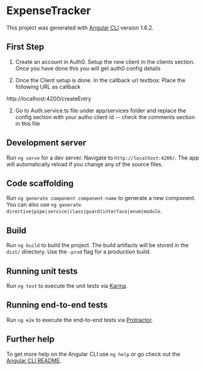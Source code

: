 # ExpenseTracker

This project was generated with [Angular CLI](https://github.com/angular/angular-cli) version 1.6.2.

## First Step 

1. Create an account in Auth0. Setup the new client in the clients section. Once you have done this you will get auth0 config details 

2. Once the Client setup is done. In the callback url textbox: Place the following URL as callback

http://localhost:4200/createEntry 

2. Go to Auth.service.ts file under app/services folder and replace the config section with your autho client id -- check the comments section in this file 





## Development server

Run `ng serve` for a dev server. Navigate to `http://localhost:4200/`. The app will automatically reload if you change any of the source files.



## Code scaffolding

Run `ng generate component component-name` to generate a new component. You can also use `ng generate directive|pipe|service|class|guard|interface|enum|module`.

## Build

Run `ng build` to build the project. The build artifacts will be stored in the `dist/` directory. Use the `-prod` flag for a production build.

## Running unit tests

Run `ng test` to execute the unit tests via [Karma](https://karma-runner.github.io).

## Running end-to-end tests

Run `ng e2e` to execute the end-to-end tests via [Protractor](http://www.protractortest.org/).

## Further help

To get more help on the Angular CLI use `ng help` or go check out the [Angular CLI README](https://github.com/angular/angular-cli/blob/master/README.md).

